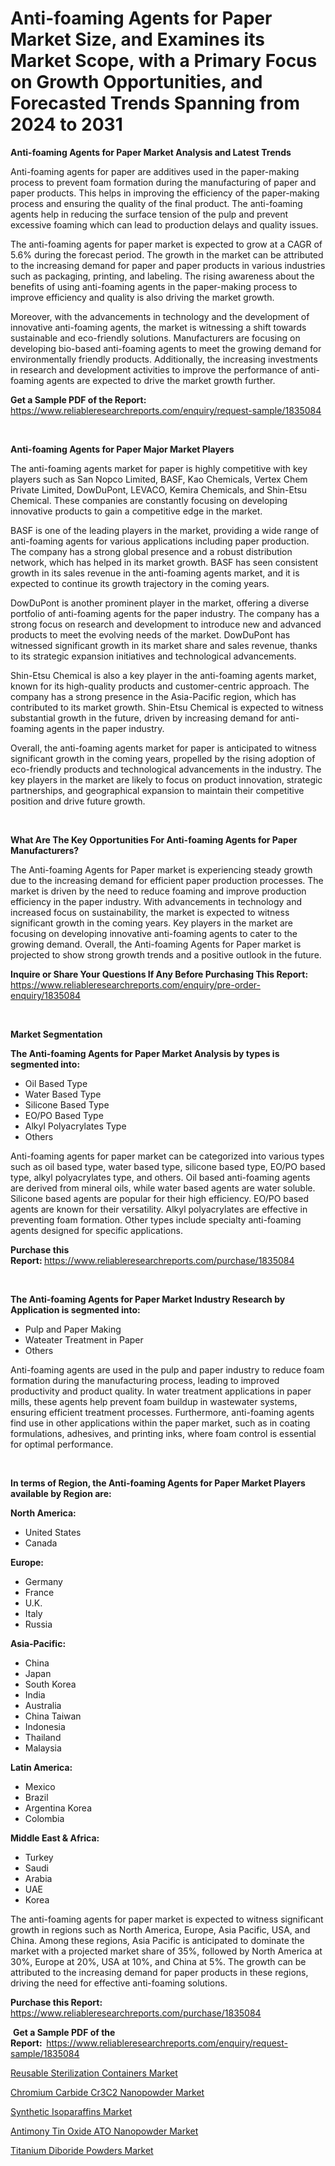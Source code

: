 <p><h1>Anti-foaming Agents for Paper Market Size, and Examines its Market Scope, with a Primary Focus on Growth Opportunities, and Forecasted Trends Spanning from 2024 to 2031</h1></p><p><strong>Anti-foaming Agents for Paper Market Analysis and Latest Trends</strong></p>
<p><p>Anti-foaming agents for paper are additives used in the paper-making process to prevent foam formation during the manufacturing of paper and paper products. This helps in improving the efficiency of the paper-making process and ensuring the quality of the final product. The anti-foaming agents help in reducing the surface tension of the pulp and prevent excessive foaming which can lead to production delays and quality issues.</p><p>The anti-foaming agents for paper market is expected to grow at a CAGR of 5.6% during the forecast period. The growth in the market can be attributed to the increasing demand for paper and paper products in various industries such as packaging, printing, and labeling. The rising awareness about the benefits of using anti-foaming agents in the paper-making process to improve efficiency and quality is also driving the market growth.</p><p>Moreover, with the advancements in technology and the development of innovative anti-foaming agents, the market is witnessing a shift towards sustainable and eco-friendly solutions. Manufacturers are focusing on developing bio-based anti-foaming agents to meet the growing demand for environmentally friendly products. Additionally, the increasing investments in research and development activities to improve the performance of anti-foaming agents are expected to drive the market growth further.</p></p>
<p><strong>Get a Sample PDF of the Report:&nbsp;</strong> <a href="https://www.reliableresearchreports.com/enquiry/request-sample/1835084">https://www.reliableresearchreports.com/enquiry/request-sample/1835084</a></p>
<p>&nbsp;</p>
<p><strong>Anti-foaming Agents for Paper Major Market Players</strong></p>
<p><p>The anti-foaming agents market for paper is highly competitive with key players such as San Nopco Limited, BASF, Kao Chemicals, Vertex Chem Private Limited, DowDuPont, LEVACO, Kemira Chemicals, and Shin-Etsu Chemical. These companies are constantly focusing on developing innovative products to gain a competitive edge in the market.</p><p>BASF is one of the leading players in the market, providing a wide range of anti-foaming agents for various applications including paper production. The company has a strong global presence and a robust distribution network, which has helped in its market growth. BASF has seen consistent growth in its sales revenue in the anti-foaming agents market, and it is expected to continue its growth trajectory in the coming years.</p><p>DowDuPont is another prominent player in the market, offering a diverse portfolio of anti-foaming agents for the paper industry. The company has a strong focus on research and development to introduce new and advanced products to meet the evolving needs of the market. DowDuPont has witnessed significant growth in its market share and sales revenue, thanks to its strategic expansion initiatives and technological advancements.</p><p>Shin-Etsu Chemical is also a key player in the anti-foaming agents market, known for its high-quality products and customer-centric approach. The company has a strong presence in the Asia-Pacific region, which has contributed to its market growth. Shin-Etsu Chemical is expected to witness substantial growth in the future, driven by increasing demand for anti-foaming agents in the paper industry.</p><p>Overall, the anti-foaming agents market for paper is anticipated to witness significant growth in the coming years, propelled by the rising adoption of eco-friendly products and technological advancements in the industry. The key players in the market are likely to focus on product innovation, strategic partnerships, and geographical expansion to maintain their competitive position and drive future growth.</p></p>
<p>&nbsp;</p>
<p><strong>What Are The Key Opportunities For Anti-foaming Agents for Paper Manufacturers?</strong></p>
<p><p>The Anti-foaming Agents for Paper market is experiencing steady growth due to the increasing demand for efficient paper production processes. The market is driven by the need to reduce foaming and improve production efficiency in the paper industry. With advancements in technology and increased focus on sustainability, the market is expected to witness significant growth in the coming years. Key players in the market are focusing on developing innovative anti-foaming agents to cater to the growing demand. Overall, the Anti-foaming Agents for Paper market is projected to show strong growth trends and a positive outlook in the future.</p></p>
<p><strong>Inquire or Share Your Questions If Any Before Purchasing This Report:</strong> <a href="https://www.reliableresearchreports.com/enquiry/pre-order-enquiry/1835084">https://www.reliableresearchreports.com/enquiry/pre-order-enquiry/1835084</a></p>
<p>&nbsp;</p>
<p><strong>Market Segmentation</strong></p>
<p><strong>The Anti-foaming Agents for Paper Market Analysis by types is segmented into:</strong></p>
<p><ul><li>Oil Based Type</li><li>Water Based Type</li><li>Silicone Based Type</li><li>EO/PO Based Type</li><li>Alkyl Polyacrylates Type</li><li>Others</li></ul></p>
<p><p>Anti-foaming agents for paper market can be categorized into various types such as oil based type, water based type, silicone based type, EO/PO based type, alkyl polyacrylates type, and others. Oil based anti-foaming agents are derived from mineral oils, while water based agents are water soluble. Silicone based agents are popular for their high efficiency. EO/PO based agents are known for their versatility. Alkyl polyacrylates are effective in preventing foam formation. Other types include specialty anti-foaming agents designed for specific applications.</p></p>
<p><strong>Purchase this Report:&nbsp;</strong><a href="https://www.reliableresearchreports.com/purchase/1835084">https://www.reliableresearchreports.com/purchase/1835084</a></p>
<p>&nbsp;</p>
<p><strong>The Anti-foaming Agents for Paper Market Industry Research by Application is segmented into:</strong></p>
<p><ul><li>Pulp and Paper Making</li><li>Wateater Treatment in Paper</li><li>Others</li></ul></p>
<p><p>Anti-foaming agents are used in the pulp and paper industry to reduce foam formation during the manufacturing process, leading to improved productivity and product quality. In water treatment applications in paper mills, these agents help prevent foam buildup in wastewater systems, ensuring efficient treatment processes. Furthermore, anti-foaming agents find use in other applications within the paper market, such as in coating formulations, adhesives, and printing inks, where foam control is essential for optimal performance.</p></p>
<p>&nbsp;</p>
<p><strong>In terms of Region, the Anti-foaming Agents for Paper Market Players available by Region are:</strong></p>
<p>
    <p> <strong> North America: </strong>
        <ul>
            <li>United States</li>
            <li>Canada</li>
        </ul>
        </p> 
    <p> <strong> Europe: </strong>
        <ul>
            <li>Germany</li>
            <li>France</li>
            <li>U.K.</li>
            <li>Italy</li>
            <li>Russia</li>
        </ul>
        </p> 
    <p> <strong> Asia-Pacific: </strong>
        <ul>
            <li>China</li>
            <li>Japan</li>
            <li>South Korea</li>
            <li>India</li>
            <li>Australia</li>
            <li>China Taiwan</li>
            <li>Indonesia</li>
            <li>Thailand</li>
            <li>Malaysia</li>
        </ul>
        </p> 
    <p> <strong> Latin America: </strong>
        <ul>
            <li>Mexico</li>
            <li>Brazil</li>
            <li>Argentina Korea</li>
            <li>Colombia</li>
        </ul>
        </p> 
    <p> <strong> Middle East & Africa: </strong>
        <ul>
            <li>Turkey</li>
            <li>Saudi</li>
            <li>Arabia</li>
            <li>UAE</li>
            <li>Korea</li>
        </ul>
    </p>
    </p>
<p><p>The anti-foaming agents for paper market is expected to witness significant growth in regions such as North America, Europe, Asia Pacific, USA, and China. Among these regions, Asia Pacific is anticipated to dominate the market with a projected market share of 35%, followed by North America at 30%, Europe at 20%, USA at 10%, and China at 5%. The growth can be attributed to the increasing demand for paper products in these regions, driving the need for effective anti-foaming solutions.</p></p>
<p><strong>Purchase this Report: </strong><a href="https://www.reliableresearchreports.com/purchase/1835084">https://www.reliableresearchreports.com/purchase/1835084</a></p>
<p>&nbsp;<strong>Get a Sample PDF of the Report:&nbsp;&nbsp;</strong><a href="https://www.reliableresearchreports.com/enquiry/request-sample/1835084">https://www.reliableresearchreports.com/enquiry/request-sample/1835084</a></p>
<p><strong></strong></p>
<p><p><a href="https://issuu.com/reportprime-2/docs/reusable-sterilization-containers-market-size-2030">Reusable Sterilization Containers Market</a></p><p><a href="https://github.com/juniordelafrance/Market-Research-Report-List-2/blob/main/chromium-carbide-cr3c2-nanopowder-market.md">Chromium Carbide Cr3C2 Nanopowder Market</a></p><p><a href="https://issuu.com/reportprime-2/docs/synthetic-isoparaffins-market-size-2030.pptx">Synthetic Isoparaffins Market</a></p><p><a href="https://github.com/rahu1506/Market-Research-Report-List-3/blob/main/antimony-tin-oxide-ato-nanopowder-market.md">Antimony Tin Oxide ATO Nanopowder Market</a></p><p><a href="https://github.com/FassouRP/Market-Research-Report-List-3/blob/main/titanium-diboride-powders-market.md">Titanium Diboride Powders Market</a></p></p>